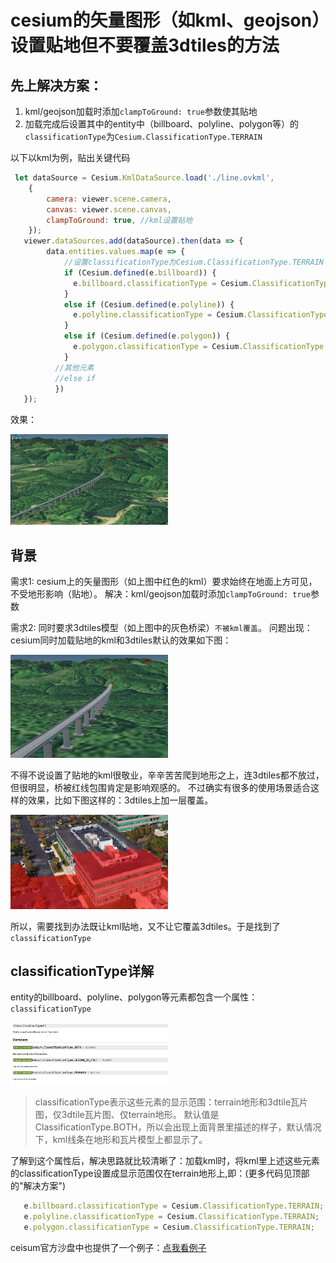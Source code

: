 # cesium的矢量图形（如kml、geojson）设置贴地但不要覆盖3dtiles的方法
## 先上解决方案：
1. kml/geojson加载时添加`clampToGround: true`参数使其贴地
2. 加载完成后设置其中的entity中（billboard、polyline、polygon等）的`classificationType`为`Cesium.ClassificationType.TERRAIN`

以下以kml为例，贴出关键代码
```js
 let dataSource = Cesium.KmlDataSource.load('./line.ovkml',
    {
        camera: viewer.scene.camera,
        canvas: viewer.scene.canvas,
        clampToGround: true, //kml设置贴地
    });
   viewer.dataSources.add(dataSource).then(data => {
        data.entities.values.map(e => {
            //设置classificationType为Cesium.ClassificationType.TERRAIN
            if (Cesium.defined(e.billboard)) {
              e.billboard.classificationType = Cesium.ClassificationType.TERRAIN;
            }
            else if (Cesium.defined(e.polyline)) {
              e.polyline.classificationType = Cesium.ClassificationType.TERRAIN;
            }
            else if (Cesium.defined(e.polygon)) {
              e.polygon.classificationType = Cesium.ClassificationType.TERRAIN;
            }
          //其他元素
          //else if
          })
   });
```
效果：

<img src = '../public/cesium-1-1.png' width="50%"/>


## 背景
需求1: cesium上的矢量图形（如上图中红色的kml）要求始终在地面上方可见，不受地形影响（贴地）。
解决：kml/geojson加载时添加`clampToGround: true`参数

需求2: 同时要求3dtiles模型（如上图中的灰色桥梁）`不被kml覆盖`。
问题出现：cesium同时加载贴地的kml和3dtiles默认的效果如下图：

<img src = '../public/cesium-1-2.png' width="50%"/>

不得不说设置了贴地的kml很敬业，辛辛苦苦爬到地形之上，连3dtiles都不放过，但很明显，桥被红线包围肯定是影响观感的。
不过确实有很多的使用场景适合这样的效果，比如下图这样的：3dtiles上加一层覆盖。

<img src = '../public/cesium-1-3.png' width="50%"/>

所以，需要找到办法既让kml贴地，又不让它覆盖3dtiles。于是找到了`classificationType`


## classificationType详解
entity的billboard、polyline、polygon等元素都包含一个属性：`classificationType`

<img src = '../public/cesium-1-4.png' width="50%"/>

> classificationType表示这些元素的显示范围：terrain地形和3dtile瓦片图，仅3dtile瓦片图、仅terrain地形。
默认值是ClassificationType.BOTH，所以会出现上面背景里描述的样子，默认情况下，kml线条在地形和瓦片模型上都显示了。

了解到这个属性后，解决思路就比较清晰了：加载kml时，将kml里上述这些元素的classificationType设置成显示范围仅在terrain地形上,即：(更多代码见顶部的"解决方案")
```js
   e.billboard.classificationType = Cesium.ClassificationType.TERRAIN;
   e.polyline.classificationType = Cesium.ClassificationType.TERRAIN;
   e.polygon.classificationType = Cesium.ClassificationType.TERRAIN;
```

ceisum官方沙盘中也提供了一个例子：[点我看例子](https://sandcastle.cesium.com/?src=Classification%20Types.html&label=All)